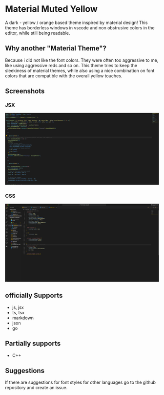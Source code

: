 # Material Muted Yellow

A dark - yellow / orange based theme inspired by material design!
This theme has borderless windows in vscode and non obstrusive colors in the editor, while still being readable.

## Why another "Material Theme"?
Because i did not like the font colors. They were often too aggressive to me, like using aggressive reds and so on.
This theme tries to keep the sleekiness of material themes, while also using a nice combination on font colors that are compatible with the overall yellow touches.

## Screenshots

### JSX
![JSX](/docs/images/mm-theme-jsx.png)

### CSS
![CSS](/docs/images/mm-theme-css.png)


## officially Supports

- js, jsx
- ts, tsx
- markdown
- json
- go

## Partially supports

- C++

## Suggestions

If there are suggestions for font styles for other languages go to the github repository and create an issue.
